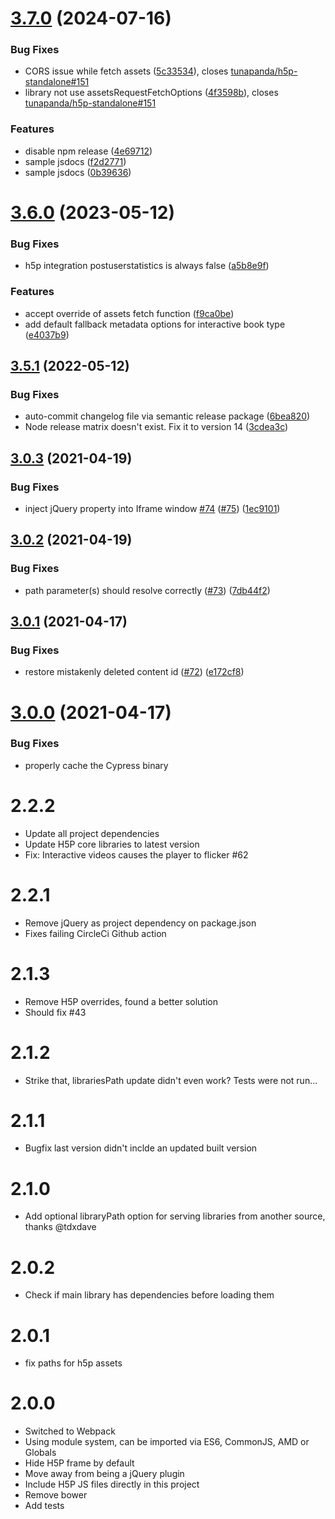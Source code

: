 # [3.7.0](https://github.com/tunapanda/h5p-standalone/compare/v3.6.0...v3.7.0) (2024-07-16)


### Bug Fixes

* CORS issue while fetch assets ([5c33534](https://github.com/tunapanda/h5p-standalone/commit/5c335342b1a6a6ea49c6fa4295c88fa6acd76a5a)), closes [tunapanda/h5p-standalone#151](https://github.com/tunapanda/h5p-standalone/issues/151)
* library not use assetsRequestFetchOptions ([4f3598b](https://github.com/tunapanda/h5p-standalone/commit/4f3598bac3d3e0b196646728b5b487a64cdf977d)), closes [tunapanda/h5p-standalone#151](https://github.com/tunapanda/h5p-standalone/issues/151)


### Features

* disable npm release ([4e69712](https://github.com/tunapanda/h5p-standalone/commit/4e69712f7f2e861cfd789e8889433ba132ca9d6b))
* sample jsdocs ([f2d2771](https://github.com/tunapanda/h5p-standalone/commit/f2d2771364ffcf076f20ea209888830e5aa70f4c))
* sample jsdocs ([0b39636](https://github.com/tunapanda/h5p-standalone/commit/0b39636e6a8e41fcddcefe7f299beab8e62218cd))

# [3.6.0](https://github.com/tunapanda/h5p-standalone/compare/v3.5.1...v3.6.0) (2023-05-12)


### Bug Fixes

* h5p integration postuserstatistics  is always false ([a5b8e9f](https://github.com/tunapanda/h5p-standalone/commit/a5b8e9f71d3d0edb936c48b46e4677d8967bea12))


### Features

* accept override of assets fetch function ([f9ca0be](https://github.com/tunapanda/h5p-standalone/commit/f9ca0be48cc31809dbee436d738ab47895968927))
* add default fallback metadata options for interactive book type ([e4037b9](https://github.com/tunapanda/h5p-standalone/commit/e4037b98c2f7cc39ecb9d9f9a615152dd387ae90))

## [3.5.1](https://github.com/tunapanda/h5p-standalone/compare/v3.5.0...v3.5.1) (2022-05-12)


### Bug Fixes

* auto-commit changelog file via semantic release package ([6bea820](https://github.com/tunapanda/h5p-standalone/commit/6bea820dd99d83144cdf0a178a7009dde537195f))
* Node release matrix doesn't exist. Fix it to version 14 ([3cdea3c](https://github.com/tunapanda/h5p-standalone/commit/3cdea3cc2aad2de2795bd0246e622dff99650ff9))

## [3.0.3](https://github.com/tunapanda/h5p-standalone/compare/v3.0.2...v3.0.3) (2021-04-19)


### Bug Fixes

* inject jQuery property into Iframe window [#74](https://github.com/tunapanda/h5p-standalone/issues/74) ([#75](https://github.com/tunapanda/h5p-standalone/issues/75)) ([1ec9101](https://github.com/tunapanda/h5p-standalone/commit/1ec910102d352270d2d4dda262399ba6dd57a29d))


## [3.0.2](https://github.com/tunapanda/h5p-standalone/compare/v3.0.1...v3.0.2) (2021-04-19)


### Bug Fixes

* path parameter(s) should resolve correctly ([#73](https://github.com/tunapanda/h5p-standalone/issues/73)) ([7db44f2](https://github.com/tunapanda/h5p-standalone/commit/7db44f2975664aa5cc9a36fe350228c43d230fb8))

## [3.0.1](https://github.com/tunapanda/h5p-standalone/compare/v3.0.0...v3.0.1) (2021-04-17)


### Bug Fixes

* restore mistakenly deleted content id ([#72](https://github.com/tunapanda/h5p-standalone/issues/72)) ([e172cf8](https://github.com/tunapanda/h5p-standalone/commit/e172cf8a4ae0083c4770a911007ffa0c0798ddd3))

# [3.0.0](https://github.com/tunapanda/h5p-standalone/compare/v2.2.2...v3.0.0) (2021-04-17)

### Bug Fixes

* properly cache the Cypress binary

# 2.2.2
* Update all project dependencies
* Update H5P core libraries to latest version
* Fix: Interactive videos causes the player to flicker #62

# 2.2.1
* Remove jQuery as project dependency on package.json
* Fixes failing CircleCi  Github action

# 2.1.3
* Remove H5P overrides, found a better solution
* Should fix #43

# 2.1.2
* Strike that, librariesPath update didn't even work? Tests were not run...

# 2.1.1
* Bugfix last version didn't inclde an updated built version

# 2.1.0
* Add optional libraryPath option for serving libraries from another source, thanks @tdxdave

# 2.0.2
* Check if main library has dependencies before loading them

# 2.0.1
* fix paths for h5p assets

# 2.0.0
* Switched to Webpack
* Using module system, can be imported via ES6, CommonJS, AMD or Globals
* Hide H5P frame by default
* Move away from being a jQuery plugin
* Include H5P JS files directly in this project
* Remove bower
* Add tests
